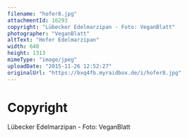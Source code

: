 ```yaml
---
filename: "hofer8.jpg"
attachmentId: 16293
copyright: "Lübecker Edelmarzipan - Foto: VeganBlatt"
photographer: "VeganBlatt"
altText: "Hofer Edelmarzipan"
width: 640
height: 1313
mimeType: "image/jpeg"
uploadDate: "2015-11-26 12:52:27"
originalUrl: "https://bxq4fb.myraidbox.de/i/hofer8.jpg"
---
```


# Copyright

Lübecker Edelmarzipan - Foto: VeganBlatt
